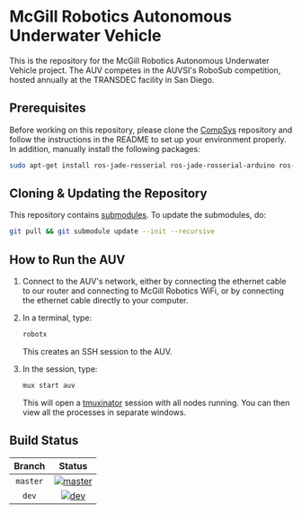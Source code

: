 # McGill Robotics Autonomous Underwater Vehicle

This is the repository for the McGill Robotics Autonomous Underwater Vehicle
project. The AUV competes in the AUVSI's RoboSub competition, hosted annually
at the TRANSDEC facility in San Diego.

## Prerequisites

Before working on this repository, please clone the [CompSys](https://github.com/mcgill-robotics/compsys)
repository and follow the instructions in the README to set up your environment
properly. In addition, manually install the following packages:

```bash
sudo apt-get install ros-jade-rosserial ros-jade-rosserial-arduino ros-jade-pointgrey-camera-driver
```


## Cloning & Updating the Repository

This repository contains [submodules](https://git-scm.com/book/en/v2/Git-Tools-Submodules).
To update the submodules, do:

```bash
git pull && git submodule update --init --recursive
```

## How to Run the AUV

1. Connect to the AUV's network, either by connecting the ethernet cable to our
router and connecting to McGill Robotics WiFi, or by connecting the ethernet
cable directly to your computer.
2. In a terminal, type:

   ```bash
   robotx
   ```

   This creates an SSH session to the AUV.
3. In the session, type:

   ```bash
   mux start auv
   ```

   This will open a [tmuxinator](https://github.com/tmuxinator/tmuxinator)
   session with all nodes running. You can then view all the processes in
   separate windows.

## Build Status

[master]: http://dev.mcgillrobotics.com:8080/buildStatus/icon?job=auv_master
[master url]: http://dev.mcgillrobotics.com:8080/job/auv_master

[dev]: http://dev.mcgillrobotics.com:8080/buildStatus/icon?job=auv_dev
[dev url]: http://dev.mcgillrobotics.com:8080/job/auv_dev

| Branch   | Status                  |
|:--------:|:-----------------------:|
| `master` | [![master]][master url] |
| `dev`    | [![dev]][dev url]       |
